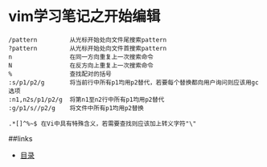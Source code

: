 # vim学习笔记之开始编辑

```text
/pattern         从光标开始处向文件尾搜索pattern
?pattern         从光标开始处向文件首搜索pattern
n                在同一方向重复上一次搜索命令
N                在反方向上重复上一次搜索命令
%                查找配对的括号
:s/p1/p2/g       将当前行中所有p1均用p2替代，若要每个替换都向用户询问则应该用gc选项
:n1,n2s/p1/p2/g  将第n1至n2行中所有p1均用p2替代
:g/p1/s//p2/g    将文件中所有p1均用p2替换

.*[]^%~$ 在Vi中具有特殊含义，若需要查找则应该加上转义字符"\"
```

##links
   * [目录](readme.md)



